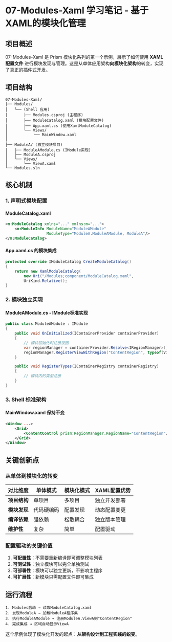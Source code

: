 # 07-Modules-Xaml 学习笔记 - 基于XAML的模块化管理

## 项目概述

07-Modules-Xaml 是 Prism 模块化系列的第一个示例，展示了如何使用 **XAML配置文件** 进行模块发现与管理。这是从单体应用架构**向模块化架构**的转变，实现了真正的插件式开发。

## 项目结构

```
07-Modules-Xaml/
├── Modules/
│   └── (Shell 应用)
│       ├── Modules.csproj (主程序)
│       ├── ModuleCatalog.xaml (模块配置文件)
│       ├── App.xaml.cs (使用XamlModuleCatalog)
│       └── Views/
│           └── MainWindow.xaml
│
├── ModuleA/ (独立模块项目)
│   ├── ModuleAModule.cs (IModule实现)
│   ├── ModuleA.csproj  
│   └── Views/
│       └── ViewA.xaml
└── Modules.sln
```

## 核心机制

### 1. 声明式模块配置

#### ModuleCatalog.xaml
```xml
<m:ModuleCatalog xmlns="..." xmlns:m="...">
    <m:ModuleInfo ModuleName="ModuleAModule" 
                  ModuleType="ModuleA.ModuleAModule, ModuleA"/>
</m:ModuleCatalog>
```

#### App.xaml.cs 的模块集成
```csharp
protected override IModuleCatalog CreateModuleCatalog()
{
    return new XamlModuleCatalog(
        new Uri("/Modules;component/ModuleCatalog.xaml", 
        UriKind.Relative));
}
```

### 2. 模块独立实现

#### ModuleAModule.cs - IModule标准实现
```csharp
public class ModuleAModule : IModule
{
    public void OnInitialized(IContainerProvider containerProvider)
    {
        // 模块初始化时注册视图
        var regionManager = containerProvider.Resolve<IRegionManager>();
        regionManager.RegisterViewWithRegion("ContentRegion", typeof(ViewA));
    }

    public void RegisterTypes(IContainerRegistry containerRegistry)
    {
        // 模块内的类型注册
    }
}
```

### 3. Shell 标准架构

#### MainWindow.xaml 保持不变
```xml
<Window ...>
    <Grid>
        <ContentControl prism:RegionManager.RegionName="ContentRegion"/>
    </Grid>
</Window>
```

## 关键创新点

### 从单体到模块化的转变

| 对比维度 | 单体模式 | 模块化模式 | XAML配置优势 |
|----------|----------|------------|-------------|
| **项目结构** | 单项目 | 多项目 | 独立开发部署 |
| **模块发现** | 代码硬编码 | 配置发现 | 动态配置变更 |
| **编译依赖** | 强依赖 | 松散耦合 | 独立版本管理 |
| **维护性** | 复杂 | 简单 | 配置驱动 |

### 配置驱动的关键价值

1. **可配置性**：不需要重新编译即可调整模块列表
2. **可测试性**：独立模块可以完全单独测试
3. **可部署性**：模块可以独立更新，不影响主程序
4. **可扩展性**：新模块只需配置文件即可集成

## 运行流程

```
1. Modules启动 → 读取ModuleCatalog.xaml
2. 发现ModuleA → 加载ModuleA程序集
3. 执行ModuleAModule → 注册ModuleA.ViewA到"ContentRegion"
4. 完成集成 → 区域自动显示ViewA
```

这个示例体现了模块化开发的起点：**从架构设计到工程实践的蜕变**。